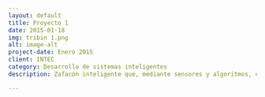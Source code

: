```yaml
---
layout: default
title: Proyecto 1
date: 2015-01-18
img: tribin 1.png
alt: image-alt
project-date: Enero 2015
client: INTEC
category: Desarrollo de sistemas inteligentes
description: Zafacón inteligente que, mediante sensores y algoritmos, clasifica la basura de forma automática entre metálica, papel/cartón y orgánica. En este <a href="https://youtu.be/hMM2_aEgnyQ">video</a> se puede ver en detalle el proceso de diseño, construcción y desarrollo del zafacón. | Smart trash can that uses sensors and algorithm to classify garbage automatically between metal, paper/cardboard and organic. In this <a href="https://youtu.be/hMM2_aEgnyQ">video</a> you can see in detail the process of design, construction and development of the trash can.

---
```

